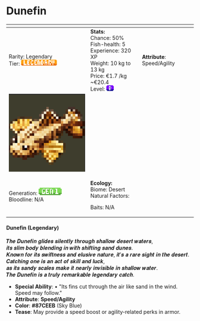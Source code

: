 # Dunefin



<table data-view="cards"><thead><tr><th></th><th></th><th></th></tr></thead><tbody><tr><td>Rarity: Legendary<br>Tier: <img src="../../../../../.gitbook/assets/rarity_legendary (1).png" alt="" data-size="original"></td><td><strong>Stats:</strong><br>Chance: 50%<br>Fish-health: 5<br>Experience: 320 XP<br>Weight: 10 kg to 13 kg<br>Price: €1.7 /kg  ~€20.4<br>Level:  <img src="../../../../../.gitbook/assets/image (16).png" alt=""></td><td><strong>Attribute</strong>: Speed/Agility</td></tr><tr><td><img src="../../../../../.gitbook/assets/image (37).png" alt="" data-size="original"></td><td></td><td></td></tr><tr><td>Generation: <img src="../../../../../.gitbook/assets/gen1 (1).png" alt=""><br>Bloodline: N/A</td><td><p><strong>Ecology:</strong> <br>Biome: Desert<br>Natural Factors: </p><p>Baits: N/A<br></p></td><td></td></tr></tbody></table>



#### **Dunefin** (Legendary)

𝑻𝒉𝒆 𝑫𝒖𝒏𝒆𝒇𝒊𝒏 𝒈𝒍𝒊𝒅𝒆𝒔 𝒔𝒊𝒍𝒆𝒏𝒕𝒍𝒚 𝒕𝒉𝒓𝒐𝒖𝒈𝒉 𝒔𝒉𝒂𝒍𝒍𝒐𝒘 𝒅𝒆𝒔𝒆𝒓𝒕 𝒘𝒂𝒕𝒆𝒓𝒔,\
𝒊𝒕𝒔 𝒔𝒍𝒊𝒎 𝒃𝒐𝒅𝒚 𝒃𝒍𝒆𝒏𝒅𝒊𝒏𝒈 𝒊𝒏 𝒘𝒊𝒕𝒉 𝒔𝒉𝒊𝒇𝒕𝒊𝒏𝒈 𝒔𝒂𝒏𝒅 𝒅𝒖𝒏𝒆𝒔.\
𝑲𝒏𝒐𝒘𝒏 𝒇𝒐𝒓 𝒊𝒕𝒔 𝒔𝒘𝒊𝒇𝒕𝒏𝒆𝒔𝒔 𝒂𝒏𝒅 𝒆𝒍𝒖𝒔𝒊𝒗𝒆 𝒏𝒂𝒕𝒖𝒓𝒆, 𝒊𝒕’𝒔 𝒂 𝒓𝒂𝒓𝒆 𝒔𝒊𝒈𝒉𝒕 𝒊𝒏 𝒕𝒉𝒆 𝒅𝒆𝒔𝒆𝒓𝒕.\
𝑪𝒂𝒕𝒄𝒉𝒊𝒏𝒈 𝒐𝒏𝒆 𝒊𝒔 𝒂𝒏 𝒂𝒄𝒕 𝒐𝒇 𝒔𝒌𝒊𝒍𝒍 𝒂𝒏𝒅 𝒍𝒖𝒄𝒌,\
𝒂𝒔 𝒊𝒕𝒔 𝒔𝒂𝒏𝒅𝒚 𝒔𝒄𝒂𝒍𝒆𝒔 𝒎𝒂𝒌𝒆 𝒊𝒕 𝒏𝒆𝒂𝒓𝒍𝒚 𝒊𝒏𝒗𝒊𝒔𝒊𝒃𝒍𝒆 𝒊𝒏 𝒔𝒉𝒂𝒍𝒍𝒐𝒘 𝒘𝒂𝒕𝒆𝒓.\
𝑻𝒉𝒆 𝑫𝒖𝒏𝒆𝒇𝒊𝒏 𝒊𝒔 𝒂 𝒕𝒓𝒖𝒍𝒚 𝒓𝒆𝒎𝒂𝒓𝒌𝒂𝒃𝒍𝒆 𝒍𝒆𝒈𝒆𝒏𝒅𝒂𝒓𝒚 𝒄𝒂𝒕𝒄𝒉.

* **Special Ability**: • "Its fins cut through the air like sand in the wind. Speed may follow."
* **Attribute**: **Speed/Agility**
* **Color**: **#87CEEB** (Sky Blue)
* **Tease**: May provide a speed boost or agility-related perks in armor.
